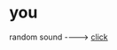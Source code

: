 # you
random sound ----> [click](https://cdn.discordapp.com/attachments/874303640469393479/1033055398594367538/Excuse.mp3)
